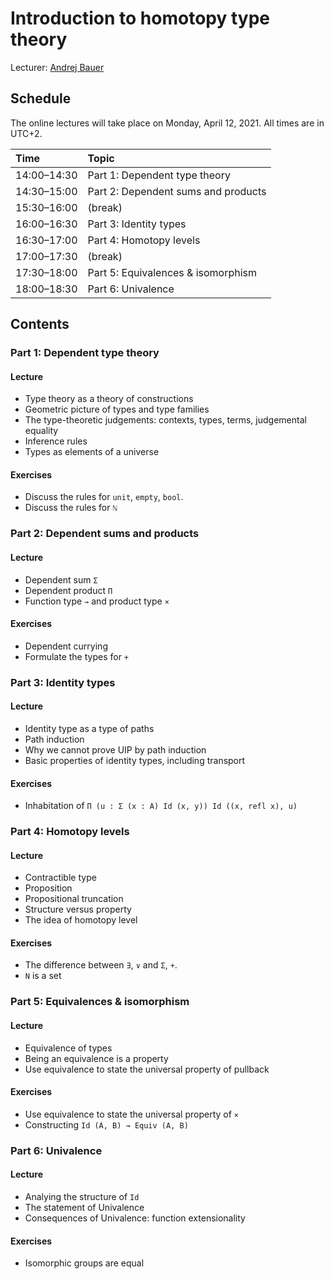 # Introduction to homotopy type theory

Lecturer: [Andrej Bauer](http://www.andrej.com/)

## Schedule

The online lectures will take place on Monday, April 12, 2021.
All times are in UTC+2.

| Time        | Topic                                      |
|:------------|:-------------------------------------------|
| 14:00–14:30 | Part 1: Dependent type theory              |
| 14:30–15:00 | Part 2: Dependent sums and products        |
| 15:30–16:00 | (break)                                    |
| 16:00–16:30 | Part 3: Identity types                     |
| 16:30–17:00 | Part 4: Homotopy levels                    |
| 17:00–17:30 | (break)                                    |
| 17:30–18:00 | Part 5: Equivalences & isomorphism         |
| 18:00–18:30 | Part 6: Univalence                         |

## Contents

### Part 1: Dependent type theory

#### Lecture

* Type theory as a theory of constructions
* Geometric picture of types and type families
* The type-theoretic judgements: contexts, types, terms, judgemental equality
* Inference rules
* Types as elements of a universe

#### Exercises

* Discuss the rules for `unit`, `empty`, `bool`.
* Discuss the rules for `ℕ`


### Part 2: Dependent sums and products

#### Lecture

* Dependent sum `Σ`
* Dependent product `Π`
* Function type `→` and product type `×`

#### Exercises

* Dependent currying
* Formulate the types for `+`

### Part 3: Identity types

#### Lecture

* Identity type as a type of paths
* Path induction
* Why we cannot prove UIP by path induction
* Basic properties of identity types, including transport

#### Exercises

* Inhabitation of `Π (u : Σ (x : A) Id (x, y)) Id ((x, refl x), u)`


### Part 4: Homotopy levels

#### Lecture

* Contractible type
* Proposition
* Propositional truncation
* Structure versus property
* The idea of homotopy level

#### Exercises

* The difference between `∃`, `∨` and `Σ`, `+`.
* `N` is a set

### Part 5: Equivalences & isomorphism

#### Lecture

* Equivalence of types
* Being an equivalence is a property
* Use equivalence to state the universal property of pullback

#### Exercises

* Use equivalence to state the universal property of `×`
* Constructing `Id (A, B) → Equiv (A, B)`

### Part 6: Univalence

#### Lecture

* Analying the structure of `Id`
* The statement of Univalence
* Consequences of Univalence: function extensionality

#### Exercises

* Isomorphic groups are equal
